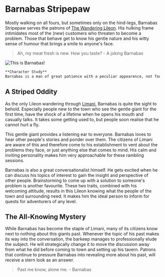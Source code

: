 # Barnabas Stripepaw
Mostly walking on all fours, but sometimes only on the hind-legs, Barnabas Stripepaw serves the patrons of [The Wandering Lileon](). His hulking frame intimidates most of the (new) customers who threaten to become a problem. Those that behave get to know his gentle nature and his witty sense of humour that brings a smile to anyone's face.

> Ah, my meat fresh is new. How you taste? - A joking Barnabas

![This is Barnabas!](../../npcs/eshil/barnabasStripepaw/barnabasStripepaw.jpg)

```markdown
**Character Study**
Barnabas is a man of great patience with a peculiar appearence, not found anywhere in Limani or even Eshil. His fiery yellow eyes piece through your soul seemingly capable of reading your very emotions. The apple green fur with anthracite stripes decorated with bright purple manes attract the attention of everyone in a crowded street. Dwarfing everyone on his hind-legs at a staggering 3.6m (11'10") at 280kg makes him intimidating to look at, but he wouldn't hurt a fly unless deserved.
```

## A Striped Oddity
As the only Lileon wandering through [Limani](../../regions/eshil/limani.md), Barnabas is quite the sight to behold. Especially people new to the town who see the gentle giant for the first time, have the shock of a lifetime when he opens his mouth and casually talks. It takes some getting used to, but people soon realise that he cannot hurt a fly.

This gentle giant provides a listening ear to everyone. Barnabas loves to hear other people's stories and ponder over them. The citizens of Limani are aware of this and therefore come to his establishment to vent about the problems they face, or just anything else that comes to mind. His calm and inviting personality makes him very approachable for these rambling sessions.

Barnabas is also a great conversationalist himself. He gets excited when he can discuss his topics of interest to gain the insight and perspective of other people. Brainstorming to come up with a solution to someone's problem is another favourite. These two traits, combined with his welcoming attitude, results in this Lileon knowing what the people of the town and surrounding need. It makes him the ideal person to inform for quests for adventurers of any level.

## The All-Knowing Mystery
While Barnabas has become the staple of Limani, many of its citizens know next to nothing about this giants past. Whenever the topic of his past makes its way into the conversation, the barkeep manages to professionally elude the subject. He will strategically change it to move the discussion away from what he did before coming to town and setting up his tavern. Patrons that continue to pressure Barnabas into revealing more about his past, will receive a stern look as an answer.

> Past me know, alone me. - Barnabas